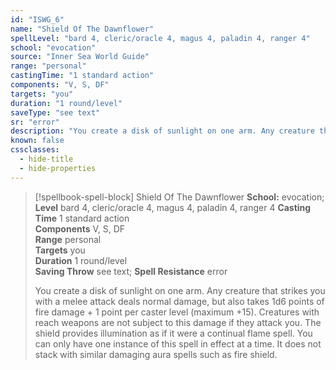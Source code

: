 ```yaml
---
id: "ISWG_6"
name: "Shield Of The Dawnflower"
spellLevel: "bard 4, cleric/oracle 4, magus 4, paladin 4, ranger 4"
school: "evocation"
source: "Inner Sea World Guide"
range: "personal"
castingTime: "1 standard action"
components: "V, S, DF"
targets: "you"
duration: "1 round/level"
saveType: "see text"
sr: "error"
description: "You create a disk of sunlight on one arm. Any creature that strikes you with a melee attack deals normal damage, but also takes 1d6 points of fire damage + 1 point per caster level (maximum +15). Creatures with reach weapons are not subject to this damage if they attack you. The shield provides illumination as if it were a continual flame spell. You can only have one instance of this spell in effect at a time. It does not stack with similar damaging aura spells such as fire shield."
known: false
cssclasses:
  - hide-title
  - hide-properties
---
```


> [!spellbook-spell-block] Shield Of The Dawnflower
> **School:** evocation; **Level** bard 4, cleric/oracle 4, magus 4, paladin 4, ranger 4
> **Casting Time** 1 standard action  
> **Components** V, S, DF  
> **Range** personal  
> **Targets** you  
> **Duration** 1 round/level  
> **Saving Throw** see text; **Spell Resistance** error
> 
> You create a disk of sunlight on one arm. Any creature that strikes you with a melee attack deals normal damage, but also takes 1d6 points of fire damage + 1 point per caster level (maximum +15). Creatures with reach weapons are not subject to this damage if they attack you. The shield provides illumination as if it were a continual flame spell. You can only have one instance of this spell in effect at a time. It does not stack with similar damaging aura spells such as fire shield.
